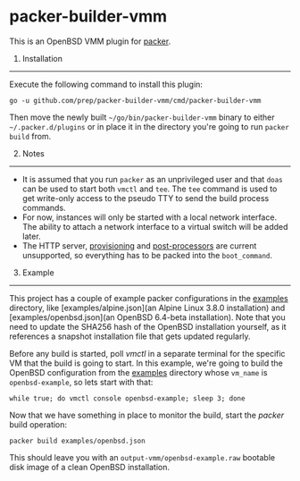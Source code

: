 packer-builder-vmm
==================
This is an OpenBSD VMM plugin for [packer](https://www.packer.io/).

1. Installation
---------------
Execute the following command to install this plugin:

```
go -u github.com/prep/packer-builder-vmm/cmd/packer-builder-vmm
```

Then move the newly built `~/go/bin/packer-builder-vmm` binary to either `~/.packer.d/plugins` or in place it in the directory you're going to run `packer build` from.

2. Notes
--------
* It is assumed that you run `packer` as an unprivileged user and that `doas` can be used to start both `vmctl` and `tee`. The `tee` command is used to get write-only access to the pseudo TTY to send the build process commands.
* For now, instances will only be started with a local network interface. The ability to attach a network interface to a virtual switch will be added later.
* The HTTP server, [provisioning](https://www.packer.io/docs/provisioners/index.html) and [post-processors](https://www.packer.io/docs/post-processors/index.html) are current unsupported, so everything has to be packed into the `boot_command`.

3. Example
----------
This project has a couple of example packer configurations in the [examples](examples) directory, like [examples/alpine.json](an Alpine Linux 3.8.0 installation) and [examples/openbsd.json](an OpenBSD 6.4-beta installation). Note that you need to update the SHA256 hash of the OpenBSD installation yourself, as it references a snapshot installation file that gets updated regularly.

Before any build is started, poll _vmctl_ in a separate terminal for the specific VM that the build is going to start. In this example, we're going to build the OpenBSD configuration from the [examples](examples) directory whose `vm_name` is `openbsd-example`, so lets start with that:

```
while true; do vmctl console openbsd-example; sleep 3; done
```

Now that we have something in place to monitor the build, start the _packer_ build operation:

```
packer build examples/openbsd.json
```

This should leave you with an `output-vmm/openbsd-example.raw` bootable disk image of a clean OpenBSD installation.